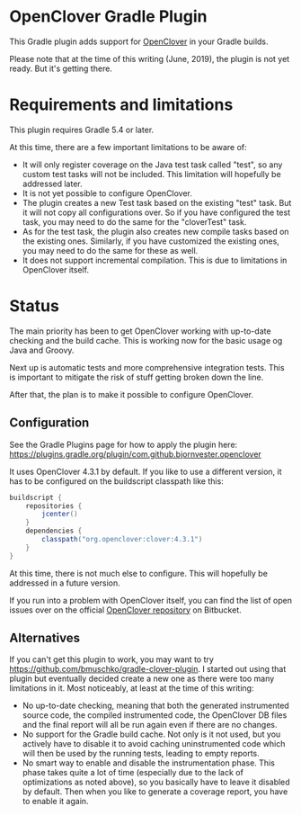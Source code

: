 # OpenClover Gradle Plugin
This Gradle plugin adds support for [OpenClover](https://openclover.org/) in your Gradle builds.

Please note that at the time of this writing (June, 2019), the plugin is not yet ready. But it's getting there.

# Requirements and limitations
This plugin requires Gradle 5.4 or later.

At this time, there are a few important limitations to be aware of:
* It will only register coverage on the Java test task called "test", so any custom test tasks will not be included. This limitation will hopefully be addressed later.
* It is not yet possible to configure OpenClover.
* The plugin creates a new Test task based on the existing "test" task. But it will not copy all configurations over. So if you have configured the test task, you may need to do the same for the "cloverTest" task. 
* As for the test task, the plugin also creates new compile tasks based on the existing ones. Similarly, if you have customized the existing ones, you may need to do the same for these as well.
* It does not support incremental compilation. This is due to limitations in OpenClover itself.

# Status
The main priority has been to get OpenClover working with up-to-date checking and the build cache. This is working now for the basic usage og Java and Groovy.

Next up is automatic tests and more comprehensive integration tests. This is important to mitigate the risk of stuff getting broken down the line.

After that, the plan is to make it possible to configure OpenClover. 

## Configuration
See the Gradle Plugins page for how to apply the plugin here: https://plugins.gradle.org/plugin/com.github.bjornvester.openclover

It uses OpenClover 4.3.1 by default. If you like to use a different version, it has to be configured on the buildscript classpath like this:

```groovy
buildscript {
    repositories {
        jcenter()
    }
    dependencies {
        classpath("org.openclover:clover:4.3.1")
    }
}
```

At this time, there is not much else to configure. This will hopefully be addressed in a future version.

If you run into a problem with OpenClover itself, you can find the list of open issues over on the official [OpenClover repository](https://bitbucket.org/openclover/clover/issues) on Bitbucket. 

## Alternatives
If you can't get this plugin to work, you may want to try https://github.com/bmuschko/gradle-clover-plugin.
I started out using that plugin but eventually decided create a new one as there were too many limitations in it.
Most noticeably, at least at the time of this writing:
* No up-to-date checking, meaning that both the generated instrumented source code, the compiled instrumented code, the OpenClover DB files and the final report will all be run again even if there are no changes.
* No support for the Gradle build cache. Not only is it not used, but you actively have to disable it to avoid caching uninstrumented code which will then be used by the running tests, leading to empty reports. 
* No smart way to enable and disable the instrumentation phase. This phase takes quite a lot of time (especially due to the lack of optimizations as noted above), so you basically have to leave it disabled by default. Then when you like to generate a coverage report, you have to enable it again.
